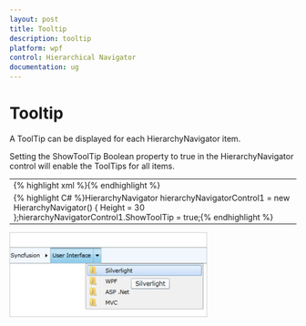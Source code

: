 ```yaml
---
layout: post
title: Tooltip
description: tooltip
platform: wpf
control: Hierarchical Navigator
documentation: ug
---
```


# Tooltip

A ToolTip can be displayed for each HierarchyNavigator item.

Setting the ShowToolTip Boolean property to true in the HierarchyNavigator control will enable the ToolTips for all items.

<table>
<tr>
<td>
{% highlight xml %}<syncfusion:HierarchyNavigator ShowToolTip="True" x:Name="hierarchyNavigator1" />{% endhighlight %}</td></tr>
<tr>
<td>
{% highlight C# %}HierarchyNavigator hierarchyNavigatorControl1 = new HierarchyNavigator() { Height = 30 };hierarchyNavigatorControl1.ShowToolTip = true;{% endhighlight %}</td></tr>
</table>


![](Tooltip_images/Tooltip_img1.png)



